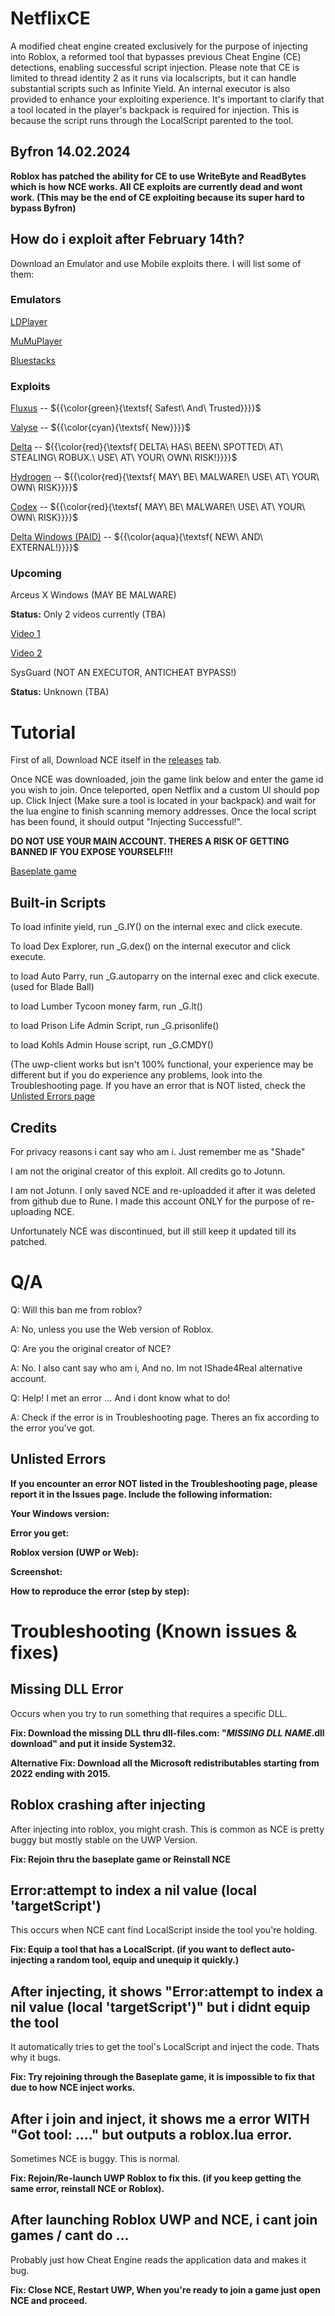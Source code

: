 # NetflixCE

A modified cheat engine created exclusively for the purpose of injecting into Roblox, a reformed tool that bypasses previous Cheat Engine (CE) detections, enabling successful script injection. Please note that CE is limited to thread identity 2 as it runs via localscripts, but it can handle substantial scripts such as Infinite Yield. An internal executor is also provided to enhance your exploiting experience. It's important to clarify that a tool located in the player's backpack is required for injection. This is because the script runs through the LocalScript parented to the tool.

## Byfron 14.02.2024

**Roblox has patched the ability for CE to use WriteByte and ReadBytes which is how NCE works. All CE exploits are currently dead and wont work. (This may be the end of CE exploiting because its super hard to bypass Byfron)**

## How do i exploit after February 14th?

Download an Emulator and use Mobile exploits there. I will list some of them:
### Emulators
[LDPlayer](https://www.ldplayer.net/versions)

[MuMuPlayer](https://www.mumuplayer.com/index.html)

[Bluestacks](https://www.bluestacks.com/bluestacks-5.html)
### Exploits
[Fluxus](https://fluxteam.net) -- ${{\color{green}{\textsf{  Safest\ And\ Trusted\}}}}\$

[Valyse](https://valyse.best/) -- ${{\color{cyan}{\textsf{  New\}}}}\$

[Delta](https://deltaexploits.net) -- ${{\color{red}{\textsf{  DELTA\ HAS\ BEEN\ SPOTTED\ AT\ STEALING\ ROBUX.\ USE\ AT\ YOUR\ OWN\ RISK!\}}}}\$

[Hydrogen](https://hydrogen.sh) -- ${{\color{red}{\textsf{  MAY\ BE\ MALWARE!\ USE\ AT\ YOUR\ OWN\ RISK\}}}}\$

[Codex](https://www.codex.lol) -- ${{\color{red}{\textsf{  MAY\ BE\ MALWARE!\ USE\ AT\ YOUR\ OWN\ RISK\}}}}\$

[Delta Windows (PAID)](https://deltaexploits.mysellix.io) -- ${{\color{aqua}{\textsf{  NEW\ AND\ EXTERNAL!\}}}}\$

### Upcoming
Arceus X Windows (MAY BE MALWARE)

**Status:**
Only 2 videos currently (TBA)

[Video 1](https://v.redd.it/7wvfppec6tic1/DASH_96.mp4)

[Video 2](https://packaged-media.redd.it/o6rz846artic1/pb/m2-res_720p.mp4?m=DASHPlaylist.mpd&v=1&e=1708081200&s=57e15929cce6ce67acc9a3a2d9e748a9c3ff80dc#t=0)

SysGuard (NOT AN EXECUTOR, ANTICHEAT BYPASS!)

**Status:**
Unknown (TBA)
# Tutorial

First of all, Download NCE itself in the [releases](https://github.com/IShade4Real/NetflixCE/releases) tab.

Once NCE was downloaded, join the game link below and enter the game id you wish to join. Once teleported, open Netflix and a custom UI should pop up. Click Inject (Make sure a tool is located in your backpack) and wait for the lua engine to finish scanning memory addresses. Once the local script has been found, it should output "Injecting Successful!".

**DO NOT USE YOUR MAIN ACCOUNT. THERES A RISK OF GETTING BANNED IF YOU EXPOSE YOURSELF!!!**
 
[Baseplate game](https://www.roblox.com/games/16161951274/Baseplate)

## Built-in Scripts

To load infinite yield, run _G.IY() on the internal exec and click execute.

To load Dex Explorer, run _G.dex() on the internal executor and click execute.

to load Auto Parry, run _G.autoparry on the internal exec and click execute. (used for Blade Ball)

to load Lumber Tycoon money farm, run _G.lt()

to load Prison Life Admin Script, run _G.prisonlife()

to load Kohls Admin House script, run _G.CMDY()

(The uwp-client works but isn't 100% functional, your experience may be different but if you do experience any problems, look into the Troubleshooting page. If you have an error that is NOT listed, check the [Unlisted Errors page](https://github.com/IShade4Real/NetflixCE/?tab=readme-ov-file#unlisted-errors)

## Credits

For privacy reasons i cant say who am i. Just remember me as "Shade"

I am not the original creator of this exploit. All credits go to Jotunn.

I am not Jotunn. I only saved NCE and re-uploadded it after it was deleted from github due to Rune. I made this account ONLY for the purpose of re-uploading NCE.

Unfortunately NCE was discontinued, but ill still keep it updated till its patched.

# Q/A

Q: Will this ban me from roblox?

A: No, unless you use the Web version of Roblox.


Q: Are you the original creator of NCE?

A: No. I also cant say who am i, And no. Im not IShade4ReaI alternative account.


Q: Help! I met an error ... And i dont know what to do!

A: Check if the error is in Troubleshooting page. Theres an fix according to the error you've got.

## Unlisted Errors

**If you encounter an error NOT listed in the Troubleshooting page, please report it in the Issues page. Include the following information:**

**Your Windows version:**

**Error you get:**

**Roblox version (UWP or Web):**

**Screenshot:**

**How to reproduce the error (step by step):**

# Troubleshooting (Known issues & fixes)

## Missing DLL Error

Occurs when you try to run something that requires a specific DLL.

**Fix: Download the missing DLL thru dll-files.com: "*MISSING DLL NAME*.dll download" and put it inside System32.**

**Alternative Fix: Download all the Microsoft redistributables starting from 2022 ending with 2015.**

## Roblox crashing after injecting

After injecting into roblox, you might crash. This is common as NCE is pretty buggy but mostly stable on the UWP Version.

**Fix: Rejoin thru the baseplate game or Reinstall NCE**

## Error:attempt to index a nil value (local 'targetScript')

This occurs when NCE cant find LocalScript inside the tool you're holding.

**Fix: Equip a tool that has a LocalScript. (if you want to deflect auto-injecting a random tool, equip and unequip it quickly.)**

## After injecting, it shows "Error:attempt to index a nil value (local 'targetScript')" but i didnt equip the tool

It automatically tries to get the tool's LocalScript and inject the code. Thats why it bugs.

**Fix: Try rejoining through the Baseplate game, it is impossible to fix that due to how NCE inject works.**

## After i join and inject, it shows me a error WITH "Got tool: ...." but outputs a roblox.lua error.

Sometimes NCE is buggy. This is normal.

**Fix: Rejoin/Re-launch UWP Roblox to fix this. (if you keep getting the same error, reinstall NCE or Roblox).**

## After launching Roblox UWP and NCE, i cant join games / cant do ...

Probably just how Cheat Engine reads the application data and makes it bug.

**Fix: Close NCE, Restart UWP, When you're ready to join a game just open NCE and proceed.**
